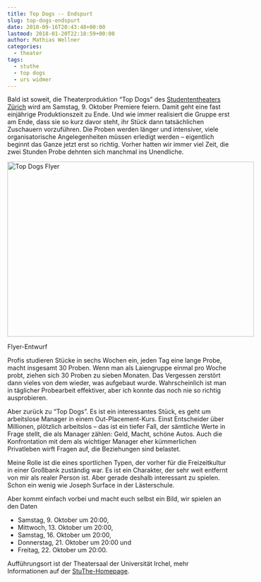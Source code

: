 ```yaml
---
title: Top Dogs -- Endspurt
slug: top-dogs-endspurt
date: 2010-09-16T20:43:48+00:00
lastmod: 2018-01-20T22:18:59+00:00
author: Mathias Wellner
categories:
  - theater
tags:
  - stuthe
  - top dogs
  - urs widmer
---
```

Bald ist soweit, die Theaterproduktion &#8220;Top Dogs&#8221; des [Studententheaters Zürich](http://www.stuthe.ch) wird am Samstag, 9. Oktober Premiere feiern. Damit geht eine fast einjährige Produktionszeit zu Ende. Und wie immer realisiert die Gruppe erst am Ende, dass sie so kurz davor steht, ihr Stück dann tatsächlichen Zuschauern vorzuführen. Die Proben werden länger und intensiver, viele organisatorische Angelegenheiten müssen erledigt werden &ndash; eigentlich beginnt das Ganze jetzt erst so richtig. Vorher hatten wir immer viel Zeit, die zwei Stunden Probe dehnten sich manchmal ins Unendliche. 

<div style="width: 569px" class="wp-caption aligncenter">
  <a href="http://www.flickr.com/photos/mwellner/4996049659/" title="Top Dogs Flyer by mwellner, on Flickr"><img src="http://farm5.static.flickr.com/4109/4996049659_7ae9af1c76_o.jpg" width="559" height="397" alt="Top Dogs Flyer" /></a>
  
  <p class="wp-caption-text">
    Flyer-Entwurf<br />
  </p>
</div>

Profis studieren Stücke in sechs Wochen ein, jeden Tag eine lange Probe, macht insgesamt 30 Proben. Wenn man als Laiengruppe einmal pro Woche probt, ziehen sich 30 Proben zu sieben Monaten. Das Vergessen zerstört dann vieles von dem wieder, was aufgebaut wurde. Wahrscheinlich ist man in täglicher Probearbeit effektiver, aber ich konnte das noch nie so richtig ausprobieren. 

Aber zurück zu &#8220;Top Dogs&#8221;. Es ist ein interessantes Stück, es geht um arbeitslose Manager in einem Out-Placement-Kurs. Einst Entscheider über Millionen, plötzlich arbeitslos &ndash; das ist ein tiefer Fall, der sämtliche Werte in Frage stellt, die als Manager zählen: Geld, Macht, schöne Autos. Auch die Konfrontation mit dem als wichtiger Manager eher kümmerlichen Privatleben wirft Fragen auf, die Beziehungen sind belastet. 

Meine Rolle ist die eines sportlichen Typen, der vorher für die Freizeitkultur in einer Großbank zuständig war. Es ist ein Charakter, der sehr weit entfernt von mir als realer Person ist. Aber gerade deshalb interessant zu spielen. Schon ein wenig wie Joseph Surface in der Lästerschule. 

Aber kommt einfach vorbei und macht euch selbst ein Bild, wir spielen an den Daten

  * Samstag, 9. Oktober um 20:00,
  * Mittwoch, 13. Oktober um 20:00,
  * Samstag, 16. Oktober um 20:00,
  * Donnerstag, 21. Oktober um 20:00 und
  * Freitag, 22. Oktober um 20:00.

Aufführungsort ist der Theatersaal der Universität Irchel, mehr Informationen auf der [StuThe-Homepage](http://www.stuthe.ch).